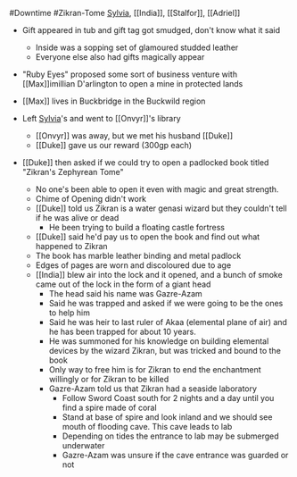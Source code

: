 #Downtime #Zikran-Tome
[Sylvia](PCs/Past/Sylvia.md), [[India]], [[Stalfor]], [[Adriel]]

- Gift appeared in tub and gift tag got smudged, don't know what it said
	- Inside was a sopping set of glamoured studded leather
	- Everyone else also had gifts magically appear
- "Ruby Eyes" proposed some sort of business venture with [[Max]]imillian D'arlington to open a mine in protected lands
- [[Max]] lives in Buckbridge in the Buckwild region

- Left [Sylvia](PCs/Past/Sylvia.md)'s and went to [[Onvyr]]'s library
	- [[Onvyr]] was away, but we met his husband [[Duke]]
	- [[Duke]] gave us our reward (300gp each)

- [[Duke]] then asked if we could try to open a padlocked book titled "Zikran's Zephyrean Tome"
	- No one's been able to open it even with magic and great strength.
	- Chime of Opening didn't work
	- [[Duke]] told us Zikran is a water genasi wizard but they couldn't tell if he was alive or dead
		- He been trying to build a floating castle fortress
	- [[Duke]] said he'd pay us to open the book and find out what happened to Zikran
	- The book has marble leather binding and metal padlock
	- Edges of pages are worn and discoloured due to age
	- [[India]] blew air into the lock and it opened, and a bunch of smoke came out of the lock in the form of a giant head
		- The head said his name was Gazre-Azam
		- Said he was trapped and asked if we were going to be the ones to help him
		- Said he was heir to last ruler of Akaa (elemental plane of air) and he has been trapped for about 10 years.
		- He was summoned for his knowledge on building elemental devices by the wizard Zikran, but was tricked and bound to the book
		- Only way to free him is for Zikran to end the enchantment willingly or for Zikran to be killed
		- Gazre-Azam told us that Zikran had a seaside laboratory
			- Follow Sword Coast south for 2 nights and a day until you find a spire made of coral
			- Stand at base of spire and look inland and we should see mouth of flooding cave. This cave leads to lab
			- Depending on tides the entrance to lab may be submerged underwater
			- Gazre-Azam was unsure if the cave entrance was guarded or not
